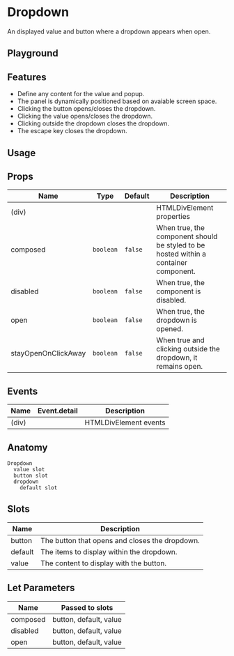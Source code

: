 <script>
    import Playground from './DropdownPlayground.svelte';
</script>

# Dropdown

An displayed value and button where a dropdown appears when open.

## Playground

<Playground />

## Features

- Define any content for the value and popup.
- The panel is dynamically positioned based on avaiable screen space.
- Clicking the button opens/closes the dropdown.
- Clicking the value opens/closes the dropdown.
- Clicking outside the dropdown closes the dropdown.
- The escape key closes the dropdown.

## Usage

## Props

| Name                | Type      | Default | Description                                                                          |
| ------------------- | --------- | ------- | ------------------------------------------------------------------------------------ |
| (div)               |           |         | HTMLDivElement properties                                                            |
| composed            | `boolean` | `false` | When true, the component should be styled to be hosted within a container component. |
| disabled            | `boolean` | `false` | When true, the component is disabled.                                                |
| open                | `boolean` | `false` | When true, the dropdown is opened.                                                   |
| stayOpenOnClickAway | `boolean` | `false` | When true and clicking outside the dropdown, it remains open.                        |

## Events

| Name  | Event.detail | Description           |
| ----- | ------------ | --------------------- |
| (div) |              | HTMLDivElement events |

## Anatomy

```
Dropdown
  value slot
  button slot
  dropdown
    default slot
```

## Slots

| Name    | Description                                    |
| ------- | ---------------------------------------------- |
| button  | The button that opens and closes the dropdown. |
| default | The items to display within the dropdown.      |
| value   | The content to display with the button.        |

## Let Parameters

| Name     | Passed to slots        |
| -------- | ---------------------- |
| composed | button, default, value |
| disabled | button, default, value |
| open     | button, default, value |
